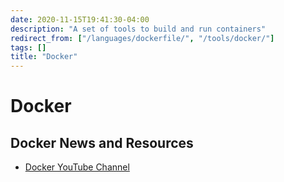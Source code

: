 ```yaml
---
date: 2020-11-15T19:41:30-04:00
description: "A set of tools to build and run containers"
redirect_from: ["/languages/dockerfile/", "/tools/docker/"]
tags: []
title: "Docker"
---
```


# Docker

## Docker News and Resources

* [Docker YouTube Channel](https://www.youtube.com/channel/UC76AVf2JkrwjxNKMuPpscHQ)

